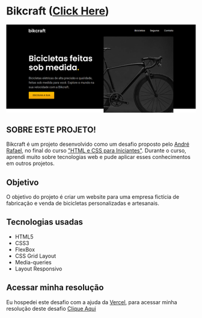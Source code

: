 # Bikcraft ([Click Here](https://bikcraft-netinhoalves.vercel.app/))

![Preview](./img/preview//preview-desktop.png)

## SOBRE ESTE PROJETO!

Bikcraft é um projeto desenvolvido como um desafio proposto pelo [André Rafael](https://www.youtube.com/origamid), no final do curso ["HTML e CSS para Iniciantes"](https://www.origamid.com/curso/html-e-css-para-iniciantes/). Durante o curso, aprendi muito sobre tecnologias web e pude aplicar esses conhecimentos em outros projetos.

## Objetivo
O objetivo do projeto é criar um website para uma empresa fictícia de fabricação e venda de bicicletas personalizadas e artesanais.

## Tecnologias usadas

* HTML5
* CSS3
* FlexBox
* CSS Grid Layout
* Media-queries
* Layout Responsivo

## Acessar minha resolução

   Eu hospedei este desafio com a ajuda da [Vercel](https://vercel.com/), para acessar minha resolução deste desafio [Clique Aqui](https://bikcraft-netinhoalves.vercel.app/)